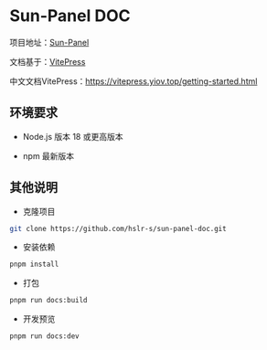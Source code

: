 # Sun-Panel DOC

项目地址：[Sun-Panel](https://github.com/hslr-s/sun-panel)

文档基于：[VitePress](https://vitepress.dev/)

中文文档VitePress：https://vitepress.yiov.top/getting-started.html

## 环境要求

- Node.js 版本 18 或更高版本

- npm 最新版本

## 其他说明

- 克隆项目

```bash
git clone https://github.com/hslr-s/sun-panel-doc.git
```

- 安装依赖
```bash
pnpm install
```

- 打包
```bash
pnpm run docs:build
```

- 开发预览

```bash
pnpm run docs:dev
```
